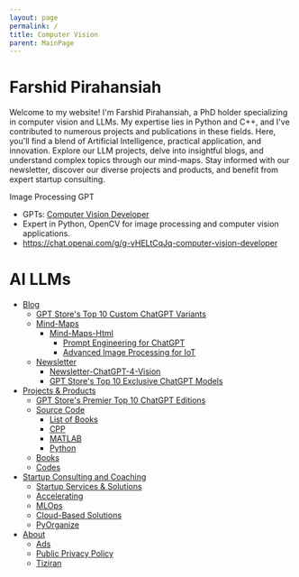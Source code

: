 ```yaml
---
layout: page
permalink: /
title: Computer Vision
parent: MainPage
---
```


# Farshid Pirahansiah
Welcome to my website! I'm Farshid Pirahansiah, a PhD holder specializing in computer vision and LLMs. My expertise lies in Python and C++, and I've contributed to numerous projects and publications in these fields. Here, you'll find a blend of Artificial Intelligence, practical application, and innovation. Explore our LLM projects, delve into insightful blogs, and understand complex topics through our mind-maps. Stay informed with our newsletter, discover our diverse projects and products, and benefit from expert startup consulting. 

Image Processing GPT
- GPTs: [Computer Vision Developer](https://chat.openai.com/g/g-vHELtCqJq-computer-vision-developer)
- Expert in Python, OpenCV for image processing and computer vision applications.
- https://chat.openai.com/g/g-vHELtCqJq-computer-vision-developer



# AI LLMs

- [Blog](/site/blog.html)
  - [GPT Store's Top 10 Custom ChatGPT Variants](https://pirahansiah.com/site/pages/ChatGPT)
  - [Mind-Maps](index.html)  
    - [Mind-Maps-Html](index.html)
      - [Prompt Engineering for ChatGPT](site/MindMaps/html/Prompt-Engineering-for-ChatGPT.html)
      - [Advanced Image Processing for IoT](site/MindMaps/html/IoT_DL.html)
  - [Newsletter](site/pages/Newsletter.html)
    - [Newsletter-ChatGPT-4-Vision](site/Newsletter/Newsletter-ChatGPT-4-Vision.html)
    - [GPT Store's Top 10 Exclusive ChatGPT Models](https://pirahansiah.com/site/pages/ChatGPT)
- [Projects & Products](index.html)
  - [GPT Store's Premier Top 10 ChatGPT Editions](https://pirahansiah.com/site/pages/ChatGPT)
  - [Source Code](src/list.html)
    - [List of Books](src/books/list_books.html)
    - [CPP](src/cpp/list_cpp.html)
    - [MATLAB](src/MATLAB/list_MATLAB.html)
    - [Python](src/python/list_py.html)
  - [Books](index.html)
  - [Codes](index.html)
- [Startup Consulting and Coaching](https://www.linkedin.com/in/pirahansiah/)
  - [Startup Services & Solutions](https://www.linkedin.com/in/pirahansiah/)
  - [Accelerating](https://www.linkedin.com/in/pirahansiah/)
  - [MLOps](https://www.linkedin.com/in/pirahansiah/)
  - [Cloud-Based Solutions](https://www.linkedin.com/in/pirahansiah/)
  - [PyOrganize](https://www.linkedin.com/in/pirahansiah/)
- [About](index.html)
  - [Ads](Ads.txt)
  - [Public Privacy Policy](site/pages/privacy_policy_url.html)
  - [Tiziran](index1.html)
